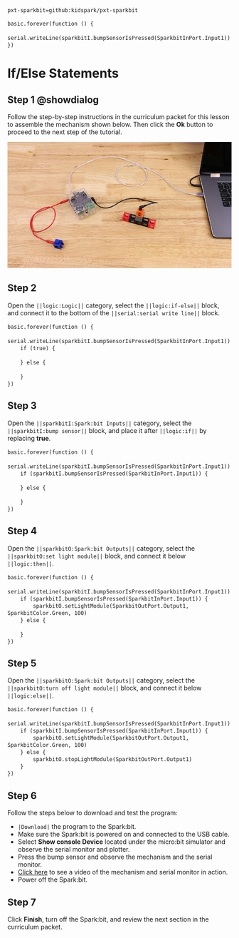 ```package
pxt-sparkbit=github:kidspark/pxt-sparkbit
```

```template
basic.forever(function () {
    serial.writeLine(sparkbitI.bumpSensorIsPressed(SparkbitInPort.Input1))
})
```

# If/Else Statements

## Step 1 @showdialog

Follow the step-by-step instructions in the curriculum packet for this lesson to assemble the mechanism shown below. Then click the **Ok** button to proceed to the next step of the tutorial.

![if-else-statements-1](https://raw.githubusercontent.com/KidSpark/tutorials/master/assets/2-3-if-else-statements-1.png)

## Step 2

Open the ``||logic:Logic||`` category, select the ``||logic:if-else||`` block, and connect it to the bottom of the ``||serial:serial write line||`` block.

```blocks
basic.forever(function () {
    serial.writeLine(sparkbitI.bumpSensorIsPressed(SparkbitInPort.Input1))
    if (true) {
    	
    } else {
    	
    }
})
```

## Step 3

Open the ``||sparkbitI:Spark:bit Inputs||`` category, select the ``||sparkbitI:bump sensor||`` block, and place it after ``||logic:if||`` by replacing **true**.

```blocks
basic.forever(function () {
    serial.writeLine(sparkbitI.bumpSensorIsPressed(SparkbitInPort.Input1))
    if (sparkbitI.bumpSensorIsPressed(SparkbitInPort.Input1)) {
    	
    } else {
    	
    }
})
```

## Step 4

Open the ``||sparkbitO:Spark:bit Outputs||`` category, select the ``||sparkbitO:set light module||`` block, and connect it below ``||logic:then||``.

```blocks
basic.forever(function () {
    serial.writeLine(sparkbitI.bumpSensorIsPressed(SparkbitInPort.Input1))
    if (sparkbitI.bumpSensorIsPressed(SparkbitInPort.Input1)) {
        sparkbitO.setLightModule(SparkbitOutPort.Output1, SparkbitColor.Green, 100)
    } else {
    	
    }
})
```

## Step 5

Open the ``||sparkbitO:Spark:bit Outputs||`` category, select the ``||sparkbitO:turn off light module||`` block, and connect it below ``||logic:else||``.

```blocks
basic.forever(function () {
    serial.writeLine(sparkbitI.bumpSensorIsPressed(SparkbitInPort.Input1))
    if (sparkbitI.bumpSensorIsPressed(SparkbitInPort.Input1)) {
        sparkbitO.setLightModule(SparkbitOutPort.Output1, SparkbitColor.Green, 100)
    } else {
        sparkbitO.stopLightModule(SparkbitOutPort.Output1)
    }
})
```
## Step 6

Follow the steps below to download and test the program:
* ``|Download|`` the program to the Spark:bit.
* Make sure the Spark:bit is powered on and connected to the USB cable.
* Select **Show console Device** located under the micro:bit simulator and observe the serial monitor and plotter.
* Press the bump sensor and observe the mechanism and the serial monitor.
* [Click here](https://kidsparkeducation.org/media/2363) to see a video of the mechanism and serial monitor in action.
* Power off the Spark:bit.

## Step 7

Click **Finish**, turn off the Spark:bit, and review the next section in the curriculum packet.